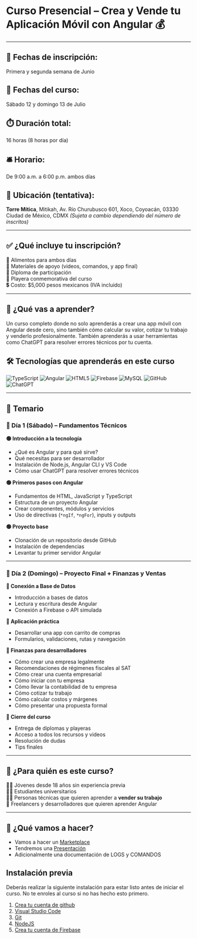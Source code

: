 # Curso Presencial – Crea y Vende tu Aplicación Móvil con Angular 💰

---

## 📆 Fechas de inscripción:
Primera y segunda semana de Junio

## 📅 Fechas del curso:
Sábado 12 y domingo 13 de Julio

## ⏱️ Duración total:
16 horas (8 horas por día)

## 🛎️ Horario:
De 9:00 a.m. a 6:00 p.m. ambos días

## 📍 Ubicación (tentativa):
**Torre Mítica**, Mitikah, Av. Río Churubusco 601, Xoco, Coyoacán, 03330 Ciudad de México, CDMX
*(Sujeta a cambio dependiendo del número de inscritos)*

---

## ✅ ¿Qué incluye tu inscripción?
🍱 Alimentos para ambos días  
🧳 Materiales de apoyo (videos, comandos, y app final)  
📜 Diploma de participación  
👕 Playera conmemorativa del curso  
💲 Costo: $5,000 pesos mexicanos (IVA incluido)

---

## 🧠 ¿Qué vas a aprender?

Un curso completo donde no solo aprenderás a crear una app móvil con Angular desde cero, sino también cómo calcular su valor, cotizar tu trabajo y venderlo profesionalmente. También aprenderás a usar herramientas como ChatGPT para resolver errores técnicos por tu cuenta.

## 🛠️ Tecnologías que aprenderás en este curso

![TypeScript](https://img.shields.io/badge/TypeScript-3178C6?style=for-the-badge&logo=typescript&logoColor=white)
![Angular](https://img.shields.io/badge/Angular-DD0031?style=for-the-badge&logo=angular&logoColor=white)
![HTML5](https://img.shields.io/badge/HTML5-E34F26?style=for-the-badge&logo=html5&logoColor=white)
![Firebase](https://img.shields.io/badge/Firebase-FFCA28?style=for-the-badge&logo=firebase&logoColor=black)
![MySQL](https://img.shields.io/badge/MySQL-4479A1?style=for-the-badge&logo=mysql&logoColor=white)
![GitHub](https://img.shields.io/badge/GitHub-181717?style=for-the-badge&logo=github&logoColor=white)
![ChatGPT](https://img.shields.io/badge/ChatGPT-00A67E?style=for-the-badge&logo=openai&logoColor=white)

---

## 🧾 Temario

### 🔰 Día 1 (Sábado) – Fundamentos Técnicos

**🟢 Introducción a la tecnología**
- ¿Qué es Angular y para qué sirve?
- Qué necesitas para ser desarrollador
- Instalación de Node.js, Angular CLI y VS Code
- Cómo usar ChatGPT para resolver errores técnicos

**🟢 Primeros pasos con Angular**
- Fundamentos de HTML, JavaScript y TypeScript
- Estructura de un proyecto Angular
- Crear componentes, módulos y servicios
- Uso de directivas (`*ngIf`, `*ngFor`), inputs y outputs

**🟢 Proyecto base**
- Clonación de un repositorio desde GitHub
- Instalación de dependencias
- Levantar tu primer servidor Angular

---

### 🚀 Día 2 (Domingo) – Proyecto Final + Finanzas y Ventas

**🔵 Conexión a Base de Datos**
- Introducción a bases de datos
- Lectura y escritura desde Angular
- Conexión a Firebase o API simulada

**🔵 Aplicación práctica**
- Desarrollar una app con carrito de compras
- Formularios, validaciones, rutas y navegación

**🔵 Finanzas para desarrolladores**
- Cómo crear una empresa legalmente
- Recomendaciones de régimenes fiscales al SAT
- Cómo crear una cuenta empresarial
- Cómo iniciar con tu empresa
- Cómo llevar la contabilidad de tu empresa
- Cómo cotizar tu trabajo
- Cómo calcular costos y márgenes
- Cómo presentar una propuesta formal

**🔵 Cierre del curso**
- Entrega de diplomas y playeras
- Acceso a todos los recursos y videos
- Resolución de dudas
- Tips finales

---

## 🎯 ¿Para quién es este curso?

👨‍🎓 Jóvenes desde 18 años sin experiencia previa  
👩‍💻 Estudiantes universitarios  
🧑‍🔧 Personas técnicas que quieren aprender a **vender su trabajo**  
🧠 Freelancers y desarrolladores que quieren aprender Angular

---

## 📲 ¿Qué vamos a hacer?

- Vamos a hacer un [Marketplace](https://marketplace-a9ab1.web.app/auth/login)
- Tendremos una [Presentación](https://www.canva.com/design/DAGoMmCYD7g/vOfRdYn8xsDxuJzm6qOEmg/edit?utm_content=DAGoMmCYD7g&utm_campaign=designshare&utm_medium=link2&utm_source=sharebutton)
- Adicionalmente una documentación de LOGS y COMANDOS
<!--
![Image](https://github.com/user-attachments/assets/9a7be8a3-4f0e-444a-baa2-e9ae105a63cc)
![Image](https://github.com/user-attachments/assets/3f9437ae-b565-44fd-9feb-9107a71710f4)
![Image](https://github.com/user-attachments/assets/397d4626-01dd-471e-afe1-502faa52a250)
![Image](https://github.com/user-attachments/assets/c4383512-7a56-43cd-9d1c-950680ff815c)
![Image](https://github.com/user-attachments/assets/e7c5b858-5355-4382-9a60-19174fad6bf4)
-->

## Instalación previa

Deberás realizar la siguiente instalación para estar listo antes de iniciar el curso. No te enroles al curso si no has hecho esto primero.

1. [Crea tu cuenta de github](https://github.com/)
2. [Visual Studio Code](https://code.visualstudio.com/download)
3. [Git](https://git-scm.com/downloads)
4. [NodeJS](https://nodejs.org/)
5. [Crea tu cuenta de Firebase](https://console.firebase.google.com/)